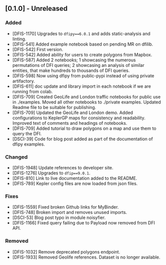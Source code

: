## [0.1.0] - Unreleased

### Added

- [DFIS-1170] Upgrades to `dfipy==6.0.1` and adds static-analysis and linting.
- [DFIS-541] Added example notebook based on pending MR on dfilib.
- [DFIS-542] First version.
- [DFIS-542] Added ability for users to create polygons from Mapbox.
- [DFIS-587] Added 2 notebooks; 1 showcasing the numerous permutations of DFI queries; 2 showcasing an analysis of similar entities, that make hundreds to thousands of DFI queries.
- [DFIS-598] Now using dfipy from public-pypi instead of using private artifactory.
- [DFIS-611] doc update and library import in each notebook if we are running from colab.
- [DFIS-709] Created GeoLife and London traffic notebooks for public use in ./examples. Moved all other notebooks to ./private examples. Updated Readme file to be suitable for publishing.
- [DFIS-709] Updated the GeoLife and London demo. Added configurations to KeplerGP maps for consistency and readability. Improved text of comments and headings of notebooks.
- [DFIS-709] Added tutorial to draw polygons on a map and use them to query the DFI.
- [DSCI-39] Code for blog post added as part of the documentation of dfipy examples.

### Changed

- [DFIS-1948] Update references to developer site.
- [DFIS-1276] Upgrades to `dfip==9.0.1`.
- [DFIS-810] Link to live documentation added to the README.
- [DFIS-789] Kepler config files are now loaded from json files.

### Fixes

- [DFIS-1559] Fixed broken Github links for MyBinder.
- [DFIS-748] Broken import and removes unused imports.
- [DSCI-53] Blog post typo in module noisyfier.
- [DFIS-1166] Fixed query failing due to Payload now removed from DFI API.

### Removed

- [DFIS-1032] Remove deprecated polygons endpoint.
- [DFIS-1933] Removed Geolife references. Dataset is no longer available.
